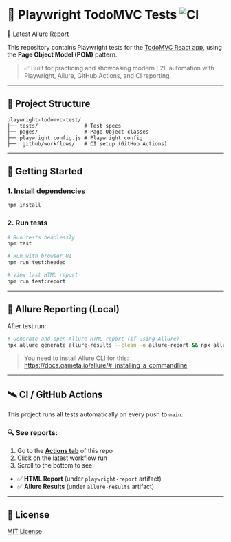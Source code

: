 # 🎯 Playwright TodoMVC Tests ![CI](https://github.com/tnguyentan21/playwright-todomvc-test/actions/workflows/playwright.yml/badge.svg)

🔗 [Latest Allure Report](https://tnguyentan21.github.io/playwright-todomvc-test/)

This repository contains Playwright tests for the [TodoMVC React app](https://todomvc.com/examples/react/dist/), using the **Page Object Model (POM)** pattern.

> ✅ Built for practicing and showcasing modern E2E automation with Playwright, Allure, GitHub Actions, and CI reporting.

---

## 📁 Project Structure

```
playwright-todomvc-test/
├── tests/               # Test specs
├── pages/               # Page Object classes
├── playwright.config.js # Playwright config
├── .github/workflows/   # CI setup (GitHub Actions)
```

---

## 🚀 Getting Started

### 1. Install dependencies

```bash
npm install
```

### 2. Run tests

```bash
# Run tests headlessly
npm test

# Run with browser UI
npm run test:headed

# View last HTML report
npm run test:report
```

---

## 🧪 Allure Reporting (Local)

After test run:

```bash
# Generate and open Allure HTML report (if using Allure)
npx allure generate allure-results --clean -o allure-report && npx allure open allure-report
```

> You need to install Allure CLI for this:  
> https://docs.qameta.io/allure/#_installing_a_commandline

---

## 🛰 CI / GitHub Actions

This project runs all tests automatically on every push to `main`.

### 🔍 See reports:

1. Go to the **[Actions tab](https://github.com/tnguyentan21/playwright-todomvc-test/actions)** of this repo
2. Click on the latest workflow run
3. Scroll to the bottom to see:

- ✅ **HTML Report** (under `playwright-report` artifact)
- ✅ **Allure Results** (under `allure-results` artifact)

---

## 📄 License

[MIT License](LICENSE)

